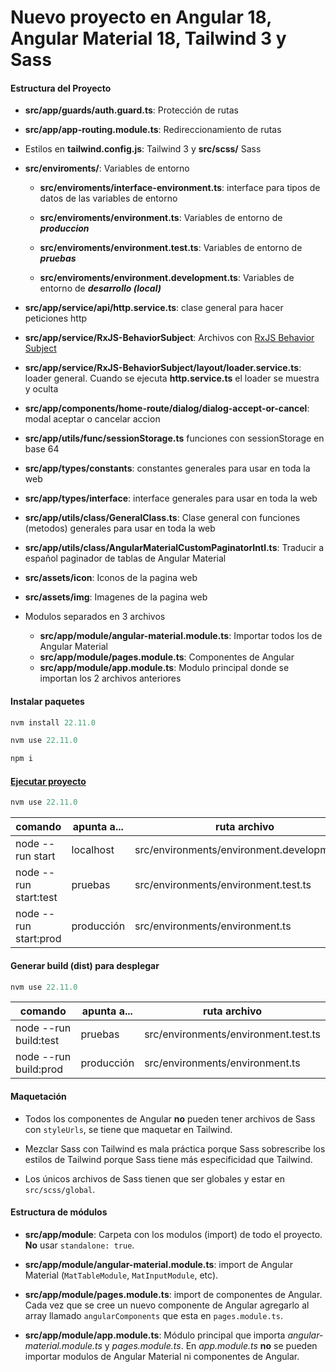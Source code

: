 # Nuevo proyecto en Angular 18, Angular Material 18, Tailwind 3 y Sass

#### Estructura del Proyecto

* **src/app/guards/auth.guard.ts**: Protección de rutas

* **src/app/app-routing.module.ts**: Redireccionamiento de rutas

* Estilos en **tailwind.config.js**: Tailwind 3 y **src/scss/** Sass

* **src/enviroments/**: Variables de entorno

  * **src/enviroments/interface-environment.ts**: interface para tipos de datos de las variables de entorno

  * **src/enviroments/environment.ts**: Variables de entorno de ***produccion***

  * **src/enviroments/environment.test.ts**: Variables de entorno de ***pruebas***

  * **src/enviroments/environment.development.ts**: Variables de entorno de ***desarrollo (local)***

* **src/app/service/api/http.service.ts**: clase general para hacer peticiones http

* **src/app/service/RxJS-BehaviorSubject**: Archivos con [RxJS Behavior Subject](https://www.learnrxjs.io/learn-rxjs/subjects/behaviorsubject) 

* **src/app/service/RxJS-BehaviorSubject/layout/loader.service.ts**: loader general. Cuando se ejecuta **http.service.ts** el loader se muestra y oculta

* **src/app/components/home-route/dialog/dialog-accept-or-cancel**: modal aceptar o cancelar accion

* **src/app/utils/func/sessionStorage.ts** funciones con sessionStorage en base 64

* **src/app/types/constants**: constantes generales para usar en toda la web

* **src/app/types/interface**: interface generales para usar en toda la web

* **src/app/utils/class/GeneralClass.ts**: Clase general con funciones (metodos) generales para usar en toda la web

* **src/app/utils/class/AngularMaterialCustomPaginatorIntl.ts**: Traducir a español paginador de tablas de Angular Material

* **src/assets/icon**: Iconos de la pagina web

* **src/assets/img**: Imagenes de la pagina web

* Modulos separados en 3 archivos

  * **src/app/module/angular-material.module.ts**: Importar todos los de Angular Material
  * **src/app/module/pages.module.ts**: Componentes de Angular
  * **src/app/module/app.module.ts**: Modulo principal donde se importan los 2 archivos anteriores

#### Instalar paquetes

```javascript
nvm install 22.11.0
```

```javascript
nvm use 22.11.0
```

```javascript
npm i
```

#### [Ejecutar proyecto](https://youtu.be/xBMEvd7PyEY?si=4KH0nBKGi1dz0rW1)

```javascript
nvm use 22.11.0
```

comando | apunta a... | ruta archivo
------------ | ------------- | -------------
node --run start | localhost | src/environments/environment.development.ts
node --run start:test | pruebas | src/environments/environment.test.ts
node --run start:prod | producción | src/environments/environment.ts

#### Generar build (dist) para desplegar

```javascript
nvm use 22.11.0
```

comando | apunta a... | ruta archivo
------------ | ------------- | -------------
node --run build:test | pruebas | src/environments/environment.test.ts
node --run build:prod | producción | src/environments/environment.ts

#### Maquetación
* Todos los componentes de Angular **no** pueden tener archivos de Sass con ```styleUrls```, se tiene que maquetar en Tailwind.

* Mezclar Sass con Tailwind es mala práctica porque Sass sobrescribe los estilos de Tailwind porque Sass tiene más especificidad que Tailwind.

* Los únicos archivos de Sass tienen que ser globales y estar en ```src/scss/global```.

#### Estructura de módulos
* **src/app/module**: Carpeta con los modulos (import) de todo el proyecto. **No** usar ```standalone: true```.

* **src/app/module/angular-material.module.ts**: import de Angular Material (```MatTableModule```, ```MatInputModule```, etc).

* **src/app/module/pages.module.ts**: import de componentes de Angular. Cada vez que se cree un nuevo componente de Angular agregarlo al array llamado ```angularComponents``` que esta en ```pages.module.ts```.

* **src/app/module/app.module.ts**: Módulo principal que importa *angular-material.module.ts* y *pages.module.ts*. En *app.module.ts* **no** se pueden importar modulos de Angular Material ni componentes de Angular.
